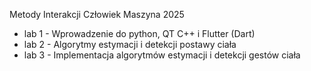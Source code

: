 Metody Interakcji Człowiek Maszyna 2025

- lab 1 - Wprowadzenie do python, QT C++ i Flutter (Dart)
- lab 2 - Algorytmy estymacji i detekcji postawy ciała
- lab 3 - Implementacja algorytmów estymacji i detekcji gestów ciała